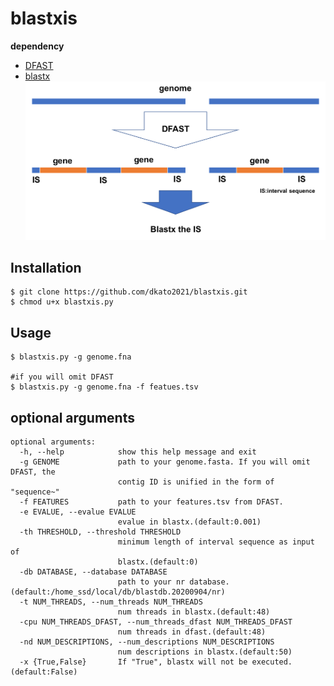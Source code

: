 # blastxis
**dependency**
- [DFAST](https://dfast.ddbj.nig.ac.jp "DFAST Home")
- [blastx](https://blast.ncbi.nlm.nih.gov/Blast.cgi?PROGRAM=blastx&PAGE_TYPE=BlastSearch&BLAST_SPEC=&LINK_LOC=blasttab&LAST_PAGE=blastp)
![](./images/blastxis.png)
## Installation
```
$ git clone https://github.com/dkato2021/blastxis.git
$ chmod u+x blastxis.py
```
## Usage
```
$ blastxis.py -g genome.fna

#if you will omit DFAST
$ blastxis.py -g genome.fna -f featues.tsv
```

## optional arguments
```
optional arguments:
  -h, --help            show this help message and exit
  -g GENOME             path to your genome.fasta. If you will omit DFAST, the
                        contig ID is unified in the form of "sequence~"
  -f FEATURES           path to your features.tsv from DFAST.
  -e EVALUE, --evalue EVALUE
                        evalue in blastx.(default:0.001)
  -th THRESHOLD, --threshold THRESHOLD
                        minimum length of interval sequence as input of
                        blastx.(default:0)
  -db DATABASE, --database DATABASE
                        path to your nr database.(default:/home_ssd/local/db/blastdb.20200904/nr)
  -t NUM_THREADS, --num_threads NUM_THREADS
                        num threads in blastx.(default:48)
  -cpu NUM_THREADS_DFAST, --num_threads_dfast NUM_THREADS_DFAST
                        num threads in dfast.(default:48)
  -nd NUM_DESCRIPTIONS, --num_descriptions NUM_DESCRIPTIONS
                        num descriptions in blastx.(default:50)
  -x {True,False}       If "True", blastx will not be executed.(default:False)
```

